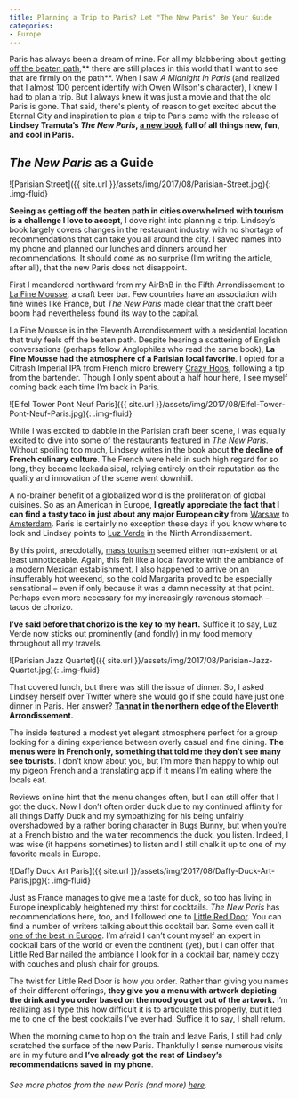 ```yaml
---
title: Planning a Trip to Paris? Let "The New Paris" Be Your Guide
categories:
- Europe
---
```


Paris has always been a dream of mine. For all my blabbering about getting [off the beaten path](https://withoutapath.com/travel-guides/),** there are still places in this world that I want to see that are firmly on the path**. When I saw _A Midnight In Paris_ (and realized that I almost 100 percent identify with Owen Wilson's character), I knew I had to plan a trip. But I always knew it was just a movie and that the old Paris is gone. That said, there's plenty of reason to get excited about the Eternal City and inspiration to plan a trip to Paris came with the release of **Lindsey Tramuta’s _The New Paris_, [a new book](http://www.lostincheeseland.com/mybook/) full of all things new, fun, and cool in Paris.**

## _The New Paris_ as a Guide

![Parisian Street]({{ site.url }}/assets/img/2017/08/Parisian-Street.jpg){: .img-fluid}

**Seeing as getting off the beaten path in cities overwhelmed with tourism is a challenge I love to accept**, I dove right into planning a trip. Lindsey’s book largely covers changes in the restaurant industry with no shortage of recommendations that can take you all around the city. I saved names into my phone and planned our lunches and dinners around her recommendations. It should come as no surprise (I’m writing the article, after all), that the new Paris does not disappoint.

First I meandered northward from my AirBnB in the Fifth Arrondissement to [La Fine Mousse](http://www.lafinemousse.fr/en/), a craft beer bar. Few countries have an association with fine wines like France, but _The New Paris_ made clear that the craft beer boom had nevertheless found its way to the capital.

La Fine Mousse is in the Eleventh Arrondissement with a residential location that truly feels off the beaten path. Despite hearing a scattering of English conversations (perhaps fellow Anglophiles who read the same book), **La Fine Mousse had the atmosphere of a Parisian local favorite**. I opted for a Citrash Imperial IPA from French micro brewery [Crazy Hops](https://www.facebook.com/CrazyHops77), following a tip from the bartender. Though I only spent about a half hour here, I see myself coming back each time I’m back in Paris.

![Eifel Tower Pont Neuf Paris]({{ site.url }}/assets/img/2017/08/Eifel-Tower-Pont-Neuf-Paris.jpg){: .img-fluid}

While I was excited to dabble in the Parisian craft beer scene, I was equally excited to dive into some of the restaurants featured in _The New Paris_. Without spoiling too much, Lindsey writes in the book about **the decline of French culinary culture**. The French were held in such high regard for so long, they became lackadaisical, relying entirely on their reputation as the quality and innovation of the scene went downhill.

A no-brainer benefit of a globalized world is the proliferation of global cuisines. So as an American in Europe, **I greatly appreciate the fact that I can find a tasty taco in just about any major European city** from [Warsaw](https://withoutapath.com/travel-guides/warsaw-poland/) to [Amsterdam](https://withoutapath.com/off-the-beaten-path-travel-guides/amsterdam/). Paris is certainly no exception these days if you know where to look and Lindsey points to [Luz Verde](http://www.luzverde.fr/) in the Ninth Arrondissement.

By this point, anecdotally, [mass tourism](https://withoutapath.com/elizabeth-becker-overbooked/) seemed either non-existent or at least unnoticeable. Again, this felt like a local favorite with the ambiance of a modern Mexican establishment. I also happened to arrive on an insufferably hot weekend, so the cold Margarita proved to be especially sensational – even if only because it was a damn necessity at that point. Perhaps even more necessary for my increasingly ravenous stomach – tacos de chorizo.

**I’ve said before that chorizo is the key to my heart.** Suffice it to say, Luz Verde now sticks out prominently (and fondly) in my food memory throughout all my travels.

![Parisian Jazz Quartet]({{ site.url }}/assets/img/2017/08/Parisian-Jazz-Quartet.jpg){: .img-fluid}

That covered lunch, but there was still the issue of dinner. So, I asked Lindsey herself over Twitter where she would go if she could have just one dinner in Paris. Her answer? **[Tannat](https://www.facebook.com/tannatrestaurant/) in the northern edge of the Eleventh Arrondissement.**

The inside featured a modest yet elegant atmosphere perfect for a group looking for a dining experience between overly casual and fine dining. **The menus were in French only, something that told me they don’t see many see tourists**. I don’t know about you, but I’m more than happy to whip out my pigeon French and a translating app if it means I’m eating where the locals eat.

Reviews online hint that the menu changes often, but I can still offer that I got the duck. Now I don’t often order duck due to my continued affinity for all things Daffy Duck and my sympathizing for his being unfairly overshadowed by a rather boring character in Bugs Bunny, but when you’re at a French bistro and the waiter recommends the duck, you listen. Indeed, I was wise (it happens sometimes) to listen and I still chalk it up to one of my favorite meals in Europe.

![Daffy Duck Art Paris]({{ site.url }}/assets/img/2017/08/Daffy-Duck-Art-Paris.jpg){: .img-fluid}

Just as France manages to give me a taste for duck, so too has living in Europe inexplicably heightened my thirst for cocktails. _The New Paris_ has recommendations here, too, and I followed one to [Little Red Door](http://www.lrdparis.com/). You can find a number of writers talking about this cocktail bar. Some even call it [one of the best in Europe](http://www.cntraveller.com/awards/the-gold-list/best-cocktail-bars-in-the-world-2017/page/little-red-door). I’m afraid I can’t count myself an expert in cocktail bars of the world or even the continent (yet), but I can offer that Little Red Bar nailed the ambiance I look for in a cocktail bar, namely cozy with couches and plush chair for groups.

The twist for Little Red Door is how you order. Rather than giving you names of their different offerings, **they give you a menu with artwork depicting the drink and you order based on the mood you get out of the artwork.** I’m realizing as I type this how difficult it is to articulate this properly, but it led me to one of the best cocktails I’ve ever had. Suffice it to say, I shall return.

When the morning came to hop on the train and leave Paris, I still had only scratched the surface of the new Paris. Thankfully I sense numerous visits are in my future and **I’ve already got the rest of Lindsey’s recommendations saved in my phone**.

###### _See more photos from the new Paris (and more) [here](https://flic.kr/s/aHskWko8WP)._

